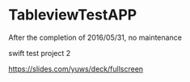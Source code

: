 # TableviewTestAPP
After the completion of 2016/05/31, no maintenance

swift test project 2

https://slides.com/yuws/deck/fullscreen
